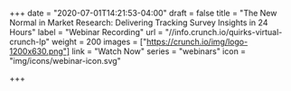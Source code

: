 +++
date = "2020-07-01T14:21:53-04:00"
draft = false
title = "The New Normal in Market Research: Delivering Tracking Survey Insights in 24 Hours"
label = "Webinar Recording"
url = "//info.crunch.io/quirks-virtual-crunch-lp"
weight = 200
images = ["https://crunch.io/img/logo-1200x630.png"]
link = "Watch Now"
series = "webinars"
icon = "img/icons/webinar-icon.svg"

+++
